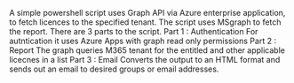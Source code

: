 A simple powershell script uses Graph API via Azure enterprise application, to fetch licences to the specified tenant.
The script uses MSgraph to fetch the report.
There are 3 parts to the script.
Part 1 :  Authentication
          For autntication it uses Azure Apps with graph read only permissions
Part 2 : Report
         The graph queries M365 tenant for the entitled and other applicable licecnes in a list
Part 3 : Email
         Converts the output to an HTML format and sends out an email to desired groups or email addresses.
